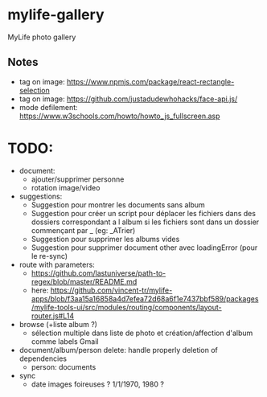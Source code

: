 # mylife-gallery
MyLife photo gallery

## Notes
 - tag on image: https://www.npmjs.com/package/react-rectangle-selection
 - tag on image: https://github.com/justadudewhohacks/face-api.js/
 - mode defilement: https://www.w3schools.com/howto/howto_js_fullscreen.asp

# TODO:
 - document:
   - ajouter/supprimer personne
   - rotation image/video
 - suggestions:
   - Suggestion pour montrer les documents sans album
   - Suggestion pour créer un script pour déplacer les fichiers dans des dossiers correspondant a l album si les fichiers sont dans un dossier commençant par _ (eg: \_ATrier)
   - Suggestion pour supprimer les albums vides
   - Suggestion pour supprimer document other avec loadingError (pour le re-sync)
 - route with parameters:
   - https://github.com/lastuniverse/path-to-regex/blob/master/README.md
   - here: https://github.com/vincent-tr/mylife-apps/blob/f3aa15a16858a4d7efea72d68a6f1e7437bbf589/packages/mylife-tools-ui/src/modules/routing/components/layout-router.js#L14
 - browse (+liste album ?)
   - sélection multiple dans liste de photo et création/affection d'album comme labels Gmail
 - document/album/person delete: handle properly deletion of dependencies
   - person: documents
 - sync
   - date images foireuses ? 1/1/1970, 1980 ?
